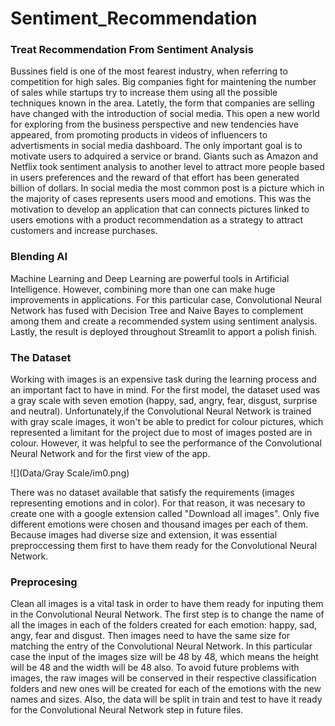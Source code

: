 # Sentiment_Recommendation

### Treat Recommendation From Sentiment Analysis

Bussines field is one of the most fearest industry, when referring to competition for high sales. Big companies fight for maintening the number of sales while startups try to increase them using all the possible techniques known in the area. Latetly, the form that companies are selling have changed with the introduction of social media. This open a new world for exploring from the business perspective and new tendencies have appeared, from promoting products in videos of influencers to advertisments in social media dashboard. The only important goal is to motivate users to adquired a service or brand. Giants such as Amazon and Netflix took sentiment analysis to another level to attract more people based in users preferences and the reward of that effort has been generated billion of dollars. In social media the most common post is a picture which in the majority of cases represents users mood and emotions. This was the motivation to develop an application that can connects pictures linked to users emotions with a product recommendation as a strategy to attract customers and increase purchases.

### Blending AI

Machine Learning and Deep Learning are powerful tools in Artificial Intelligence. However, combining more than one can make huge improvements in applications. For this particular case, Convolutional Neural Network has fused with Decision Tree and Naive Bayes to complement among them and create a recommended system using sentiment analysis. Lastly, the result is deployed throughout Streamlit to apport a polish finish.

### The Dataset

Working with images is an expensive task during the learning process and an important fact to have in mind. For the first model, the dataset used was a gray scale with seven emotion (happy, sad, angry, fear, disgust, surprise and neutral). Unfortunately,if the Convolutional Neural Network is trained with gray scale images, it won't be able to predict for colour pictures, which represented a limitant for the project due to  most of images posted are in colour. However, it was helpful to see the performance of the Convolutional Neural Network and for the first view of the app.

![](Data/Gray Scale/im0.png)

There was no dataset available that satisfy the requirements (images representing emotions and in color). For that reason, it was necesary to create one with a google extension called "Download all images". Only five different emotions were chosen and thousand images per each of them. Because images had diverse size and extension, it was essential preproccessing them first to have them ready for the Convolutional Neural Network.

### Preprocesing

Clean all images is a vital task in order to have them ready for inputing them in the Convolutional Neural Network. The first step is to change the name of all the images in each of the folders created for each emotion: happy, sad, angy, fear and disgust. Then images need to have the same size for matching the entry of the Convolutional Neural Network. In this particular case the input of the images size will be 48 by 48, which means the height will be 48 and the width will be 48 also. To avoid future problems with images, the raw images will be conserved in their respective classification folders and new ones will be created for each of the emotions with the new names and sizes. Also, the data will be split in train and test to have it ready for the Convolutional Neural Network step in future files.